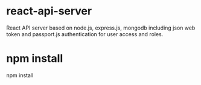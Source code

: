 # react-api-server
React API server based on node.js, express.js, mongodb including json web token and passport.js authentication for user access and roles.

# npm install
npm install 
